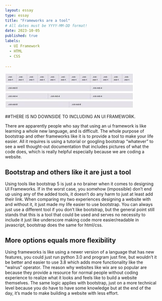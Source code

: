 ```yaml
---
layout: essay
type: essay
title: "Frameworks are a tool"
# All dates must be YYYY-MM-DD format!
date: 2023-10-05
published: true
labels:
  - UI Framework
  - HTML
  - CSS

---
```


<img class="img-fluid" src="../img/cotton/columns.jpg">

 ##THERE IS NO DOWNSIDE TO INCLUDING AN UI FRAMEWORK.

There are apparently people who say that using an ui framework is like learning a whole new language, and is difficult. The whole purpose of bootstrap and other frameworks like it is to 
provide a tool to make your life easier. All it requires is using a tutorial or googling bootstrap “whatever” to see a well thought-out documentation that includes pictures of what the code does, which is really helpful especially because we are coding a website. 


 ## Bootstrap and others like it are just a tool

Using tools like bootstrap 5 is just a no brainer when it comes to designing UI Frameworks. If in the worst case, you somehow (impossible) don’t end up using any of the added tools, it doesn’t do any harm to just at least add their link. When comparing my two experiences designing a website with and without it, it just made my life easier to use bootstrap. You can always just use a different tool if you don’t like bootstrap, but the general point still stands that this is a tool that could be used and serves no necessity to include it just like underscore making code more easier/readable in javascript, bootstrap does the same for html/css.


## More options equals more flexibility

Using frameworks is like using a newer version of a language that has new features, you could just run python 3.0 and program just fine, but wouldn’t it be better and easier to use 3.8 which adds more functionality like the “walrus” operator. The reason why websites like wix are so popular are because they provide a resource for normal people without coding experience to realize what it looks and feels like to build a website themselves. The same logic applies with bootstrap, just on a more technical level because you do have to have some knowledge but at the end of the day, it’s made to make building a website with less effort.


